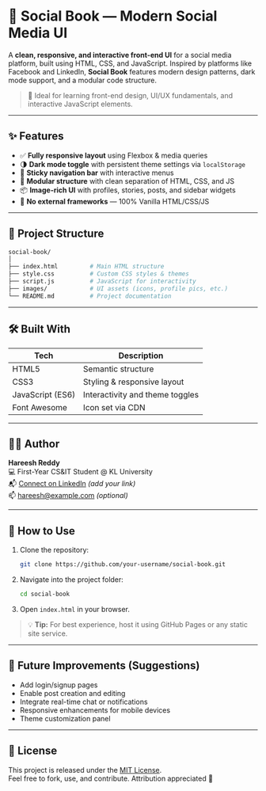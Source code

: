 
# 🚀 Social Book — Modern Social Media UI

A **clean, responsive, and interactive front-end UI** for a social media platform, built using HTML, CSS, and JavaScript. Inspired by platforms like Facebook and LinkedIn, **Social Book** features modern design patterns, dark mode support, and a modular code structure.

> 🌟 Ideal for learning front-end design, UI/UX fundamentals, and interactive JavaScript elements.

---

## ✨ Features

- ✅ **Fully responsive layout** using Flexbox & media queries  
- 🌗 **Dark mode toggle** with persistent theme settings via `localStorage`  
- 🧭 **Sticky navigation bar** with interactive menus  
- 🧩 **Modular structure** with clean separation of HTML, CSS, and JS  
- 📦 **Image-rich UI** with profiles, stories, posts, and sidebar widgets  
- 🚫 **No external frameworks** — 100% Vanilla HTML/CSS/JS

---

## 📂 Project Structure

```bash
social-book/
│
├── index.html         # Main HTML structure
├── style.css          # Custom CSS styles & themes
├── script.js          # JavaScript for interactivity
├── images/            # UI assets (icons, profile pics, etc.)
└── README.md          # Project documentation
```

---

## 🛠️ Built With

| Tech            | Description                     |
|-----------------|---------------------------------|
| HTML5           | Semantic structure              |
| CSS3            | Styling & responsive layout     |
| JavaScript (ES6)| Interactivity and theme toggles |
| Font Awesome    | Icon set via CDN                |

---

## 🧑‍💻 Author

**Hareesh Reddy**  
💻 First-Year CS&IT Student @ KL University  
📬 [Connect on LinkedIn](https://www.linkedin.com) *(add your link)*  
📫 hareesh@example.com *(optional)*

---

## 🧪 How to Use

1. Clone the repository:
   ```bash
   git clone https://github.com/your-username/social-book.git
   ```
2. Navigate into the project folder:
   ```bash
   cd social-book
   ```
3. Open `index.html` in your browser.

> 💡 **Tip:** For best experience, host it using GitHub Pages or any static site service.

---

## 📌 Future Improvements (Suggestions)

- Add login/signup pages
- Enable post creation and editing
- Integrate real-time chat or notifications
- Responsive enhancements for mobile devices
- Theme customization panel

---

## 📝 License

This project is released under the [MIT License](LICENSE).  
Feel free to fork, use, and contribute. Attribution appreciated 🙏
